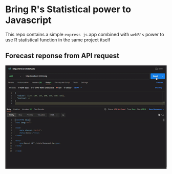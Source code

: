 # Bring R's Statistical power to Javascript

This repo contains a simple `express js` app combined with `webR's` power to use R statistical function in the same project itself

## Forecast reponse from API request
![Demo](assets/api_example.gif)
